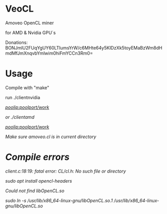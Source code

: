 # VeoCL
Amoveo OpenCL miner

for AMD & Nvidia GPU´s

Donations:
BONJmlU2FUqYgUY60LTIumsYrW/c6MHte64y5KlDzXk5toyEMaBzWm8dHmdMfJmXnqvbYmlwim0hiFmYCCn3Rm0=

# Usage
Compile with "make"

run 
./clientnvidia <address> <poolip:poolport/work>

or
./clientamd <address> <poolip:poolport/work>

Make sure amoveo.cl is in current directory

# Compile errors

client.c:18:19: fatal error: CL/cl.h: No such file or directory

sudo apt install opencl-headers


Could not find libOpenCL.so

sudo ln -s /usr/lib/x86_64-linux-gnu/libOpenCL.so.1 /usr/lib/x86_64-linux-gnu/libOpenCL.so


